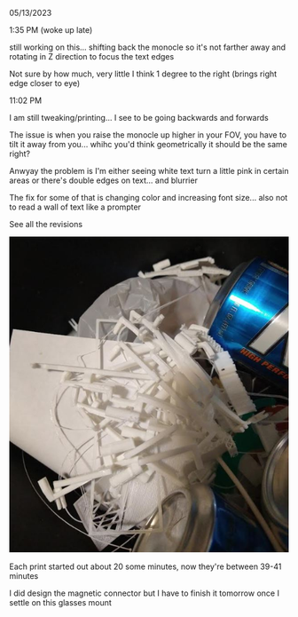 05/13/2023

1:35 PM (woke up late)

still working on this... shifting back the monocle so it's not farther away and rotating in Z direction to focus the text edges

Not sure by how much, very little I think 1 degree to the right (brings right edge closer to eye)

11:02 PM

I am still tweaking/printing... I see to be going backwards and forwards

The issue is when you raise the monocle up higher in your FOV, you have to tilt it away from you... whihc you'd think geometrically it should be the same right?

Anwyay the problem is I'm either seeing white text turn a little pink in certain areas or there's double edges on text... and blurrier

The fix for some of that is changing color and increasing font size... also not to read a wall of text like a prompter

See all the revisions

<img src="./versions.JPG"/>

Each print started out about 20 some minutes, now they're between 39-41 minutes

I did design the magnetic connector but I have to finish it tomorrow once I settle on this glasses mount

